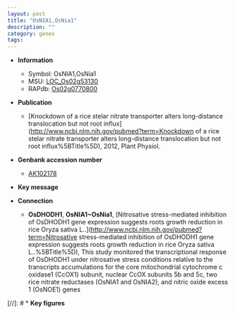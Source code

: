 ```yaml
---
layout: post
title: "OsNIA1,OsNia1"
description: ""
category: genes
tags: 
---
```


* **Information**  
    + Symbol: OsNIA1,OsNia1  
    + MSU: [LOC_Os02g53130](http://rice.plantbiology.msu.edu/cgi-bin/ORF_infopage.cgi?orf=LOC_Os02g53130)  
    + RAPdb: [Os02g0770800](http://rapdb.dna.affrc.go.jp/viewer/gbrowse_details/irgsp1?name=Os02g0770800)  

* **Publication**  
    + [Knockdown of a rice stelar nitrate transporter alters long-distance translocation but not root influx](http://www.ncbi.nlm.nih.gov/pubmed?term=Knockdown of a rice stelar nitrate transporter alters long-distance translocation but not root influx%5BTitle%5D), 2012, Plant Physiol.

* **Genbank accession number**  
    + [AK102178](http://www.ncbi.nlm.nih.gov/nuccore/AK102178)

* **Key message**  

* **Connection**  
    + __OsDHODH1__, __OsNIA1~OsNia1__, [Nitrosative stress-mediated inhibition of OsDHODH1 gene expression suggests roots growth reduction in rice Oryza sativa L..](http://www.ncbi.nlm.nih.gov/pubmed?term=Nitrosative stress-mediated inhibition of OsDHODH1 gene expression suggests roots growth reduction in rice Oryza sativa L..%5BTitle%5D), This study monitored the transcriptional response of OsDHODH1 under nitrosative stress conditions relative to the transcripts accumulations for the core mitochondrial cytochrome c oxidase1 (CcOX1) subunit, nuclear CcOX subunits 5b and 5c, two rice nitrate reductases (OsNIA1 and OsNIA2), and nitric oxide excess 1 (OsNOE1) genes

[//]: # * **Key figures**  


